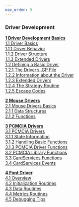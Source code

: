 ```yaml
---
nav_order: 9
---
```

### Driver Development

**[1 Driver Development Basics](Ddk/ddkbasics.md)**  
    [1.1 Driver Basics](Ddk/ddkbasics.md#11-Driver-Basics)  
      [1.1.1 Driver Behavior](Ddk/ddkbasics.md#111-Driver-Behavior)  
      [1.1.2 Driver Structure](Ddk/ddkbasics.md#112-Driver-Structure)  
      [1.1.3 Extended Drivers](Ddk/ddkbasics.md#113-Extended-Drivers)  
    [1.2 Defining a Basic Driver](Ddk/ddkbasics.md#12-Defining-a-Basic-Driver)  
      [1.2.1 The Driver’s .GP File](Ddk/ddkbasics.md#121-The-Drivers-GP-File)  
      [1.2.2 Information about the Driver](Ddk/ddkbasics.md#122-Information-about-the-Driver)  
      [1.2.3 Extended Drivers](Ddk/ddkbasics.md#123-Extended-Drivers)  
      [1.2.4 The Strategy Routine](Ddk/ddkbasics.md#124-The-Strategy-Routine)  
      [1.2.5 Escape Codes](Ddk/ddkbasics.md#125-Escape-Codes)  

**[2 Mouse Drivers](Ddk/ddkmouse.md)**  
    [2.1 Mouse Drivers Basics](Ddk/ddkmouse.md#21-Mouse-Driver-Basics)  
      [2.1.1 Data Structures](Ddk/ddkmouse.md#211-Data-Structures)  
      [2.1.2 Functions](Ddk/ddkmouse.md#212-Functions)  

**[3 PCMCIA Drivers](Ddk/ddkpcmcia.md)**  
    [3.1 PCMCIA Drivers](Ddk/ddkpcmcia.md#31-PCMCIA-Drivers-Basics)  
      [3.1.1 State Information](Ddk/ddkpcmcia.md#311-State-Information)  
      [3.1.2 Handling Basic Functions](Ddk/ddkpcmcia.md#312-Handling-Basic-Functions)  
      [3.1.3 PCMCIA Driver Functions](Ddk/ddkpcmcia.md#313-PCMCIA-Driver-Functions)  
    [3.2 PCMCIA Library Functions](Ddk/ddkpcmcia.md#32-PCMCIA-Library-Functions)  
    [3.3 CardServices Functions](Ddk/ddkpcmcia.md#33-CardServices-Functions)  
    [3.4 CardServices Events](Ddk/ddkpcmcia.md#34-CardServices-Events)  

**[4 Font Driver](Ddk/ddkfont.md#4-font-driver)**   
    [4.1 Overview](Ddk/ddkfont.md#41-Overview)   
    [4.2 Initialization Routines](Ddk/ddkfont.md#42-Initialization-Routines)   
    [4.3 Data Routines](Ddk/ddkfont.md#43-Data-Routines)   
    [4.4 Metrics Routines](Ddk/ddkfont.md#44-Metrics-Routines)   
    [4.5 Debugging Tips](Ddk/ddkfont.md#45-Debugging-Tips)   

